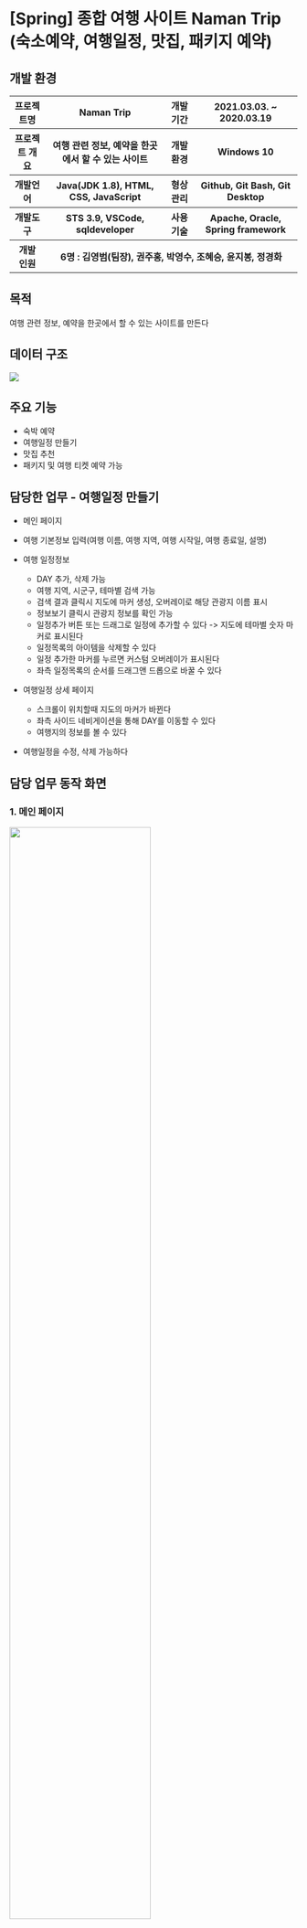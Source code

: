 # [Spring] 종합 여행 사이트 Naman Trip (숙소예약, 여행일정, 맛집, 패키지 예약)

## 개발 환경

<table>
    <tr>
        <th>프로젝트명</th>
        <th>Naman Trip</th>
        <th>개발 기간</th>
        <th>2021.03.03. ~ 2020.03.19</th>
    </tr>
    <tr>
        <th>프로젝트 개요</th>
        <th>여행 관련 정보, 예약을 한곳에서 할 수 있는 사이트</th>
        <th>개발환경</th>
        <th>Windows 10</th>
    </tr>
    <tr>
        <th>개발언어</th>
        <th>Java(JDK 1.8), HTML, CSS, JavaScript</th>
        <th>형상관리</th>
        <th>Github, Git Bash, Git Desktop</th>
    </tr>
    <tr>
        <th>개발도구</th>
        <th>STS 3.9, VSCode, sqldeveloper</th>
        <th>사용기술</th>
        <th>Apache, Oracle, Spring framework</th>
    </tr>
     <tr>
        <th>개발 인원</th>
        <th colspan="3">6명 : 김영범(팀장), 권주홍, 박영수, 조혜승, 윤지봉, 정경화 </th>
    </tr>
</table>



## 목적
여행 관련 정보, 예약을 한곳에서 할 수 있는 사이트를 만든다

## 데이터 구조
<img src="images/data_structure.png" />

## 주요 기능
- 숙박 예약
- 여행일정 만들기
- 맛집 추천
- 패키지 및 여행 티켓 예약 가능


## 담당한 업무 - 여행일정 만들기
- 메인 페이지
- 여행 기본정보 입력(여행 이름, 여행 지역, 여행 시작일, 여행 종료일, 설명)
- 여행 일정정보
  - DAY 추가, 삭제 가능
  - 여행 지역, 시군구, 테마별 검색 가능
  - 검색 결과 클릭시 지도에 마커 생성, 오버레이로 해당 관광지 이름 표시
  - 정보보기 클릭시 관광지 정보를 확인 가능
  - 일정추가 버튼 또는 드래그로 일정에 추가할 수 있다 -> 지도에 테마별 숫자 마커로 표시된다
  - 일정목록의 아이템을 삭제할 수 있다
  - 일정 추가한 마커를 누르면 커스텀 오버레이가 표시된다
  - 좌측 일정목록의 순서를 드래그앤 드롭으로 바꿀 수 있다

- 여행일정 상세 페이지
  - 스크롤이 위치할때 지도의 마커가 바뀐다
  - 좌측 사이드 네비게이션을 통해 DAY를 이동할 수 있다
  - 여행지의 정보를 볼 수 있다
 
- 여행일정을 수정, 삭제 가능하다

## 담당 업무 동작 화면
### 1. 메인 페이지
<img src="images/main.png" width="70%" height="70%"/>

### 2. 여행 기본정보 입력
<img src="images/1_basic.gif" width="70%"/>

### 3. 여행 일정정보 - DAY 추가삭제
좌측에 있는 DAY 추가, 삭제 가능  
<img src="images/2_addDay.gif" width="70%"/>

### 4. 여행 일정정보 - 검색
여행 지역, 시군구, 테마별 검색 가능  
<img src="images/3_search.gif" width="70%"/>

### 5. 여행 일정정보 - 마커, 여행지정보
검색 결과 클릭시 지도에 마커 생성, 오버레이로 해당 관광지 이름 표시  
정보보기 클릭시 관광지 정보를 확인 가능  
<img src="images/4_markerInfo.gif" width="70%"/>

### 6. 여행 일정정보 - 일정추가
일정추가 버튼 또는 드래그로 일정에 추가할 수 있다  
지도에 순서마커로 표시된다 마커는 테마별로 모양이 다르다  
일정목록의 아이템을 삭제할 수 있다  
<img src="images/5_addSchedule.gif" width="70%"/>

### 7. 여행 일정정보 - 커스텀 오버레이
일정 추가한 마커를 누르면 커스텀 오버레이가 표시된다  
<img src="images/6_customOverlay.gif" width="70%"/>

### 8. 여행 일정정보 - 순서변경
좌측 일정목록의 순서를 드래그앤 드롭으로 바꿀 수 있다  
<img src="images/7_changeList.gif" width="70%"/>

### 9. 여행 일정정보 - DAY별 일정추가  
<img src="images/8_otherDay.gif" width="70%"/>

### 10. 여행일정 상세 페이지
스크롤이 위치할때 지도의 마커가 바뀐다   
좌측 사이드 네비게이션을 통해 DAY를 이동할 수 있다  
여행지의 정보를 볼 수 있다  
<img src="images/9_scheduleDetail.gif" width="70%"/>

### 11. 여행일정 수정
<img src="images/10_editSchedule.gif" width="70%"/>

### 12. 여행일정 삭제
<img src="images/11_delSchedule.gif" width="70%"/>

## 후기
여행 일정 만들기 기능을 구현할 때 관광정보 TOUR API 3.0과 kakaomap API를 사용했습니다. 처음엔 API를 사용해서 기능을 구현하는 게 막막했지만, 공식 문서와 예제 등을 참조해서 기능들을 하나씩 완성해 나갈 때마다 성취감을 느낄 수 있었고 어떤 기능이든지 만들 수 있겠다는 자신감도 얻었습니다. 그리고 이번 프로젝트에는 Spring Framework를 사용했는데 이전 프로젝트에서 사용했던 JSP&Servlet과 비교해서 초기 프로젝트 세팅 부분을 제외하고는 훨씬 더 편리하다고 느꼈습니다. Spring Framework가 제공해주는 MVC 패턴의 프로젝트로 생성할 수 있었고 @Controller과 @RequestMapping 어노테이션을 사용함으로써 JSP&Servlet에서처럼 페이지 하나당 하나의 servlet 클래스를 만들지 않아도 됐습니다. 또 Spring tiles를 이용해서 레이아웃 디자인을 편하게 할 수 있었습니다. 앞으로 Spring에 대해서도 더 깊이 있게 공부해볼 예정입니다
